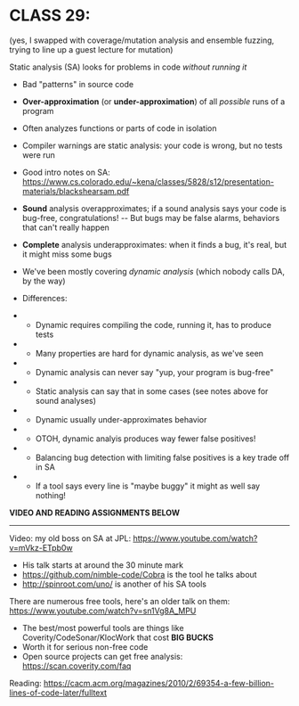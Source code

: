# CLASS 29:

(yes, I swapped with coverage/mutation analysis and ensemble fuzzing,
trying to line up a guest lecture for mutation)

Static analysis (SA) looks for problems in code _without running it_

* Bad "patterns" in source code
* **Over-approximation** (or **under-approximation**) of all _possible_ runs of a program
* Often analyzes functions or parts of code in isolation

* Compiler warnings are static analysis: your code is wrong, but no
tests were run

* Good intro notes on SA:
https://www.cs.colorado.edu/~kena/classes/5828/s12/presentation-materials/blackshearsam.pdf
* **Sound** analysis overapproximates; if a sound analysis says your
code is bug-free, congratulations! -- But bugs may be false alarms,
behaviors that can't really happen
* **Complete** analysis underapproximates: when it finds a bug, it's
  real, but it might miss some bugs

* We've been mostly covering _dynamic analysis_ (which nobody calls
DA, by the way)

* Differences:

* * Dynamic requires compiling the code, running it, has to produce
tests
* * Many properties are hard for dynamic analysis, as we've seen
* * Dynamic analysis can never say "yup, your program is bug-free"
* * Static analysis can say that in some cases (see notes above for
sound analyses)
* * Dynamic usually under-approximates behavior

* * OTOH, dynamic analyis produces way fewer false positives!
* * Balancing bug detection with limiting false positives is a key trade
off in SA
* * If a tool says every line is "maybe buggy" it might as well say nothing!

**VIDEO AND READING ASSIGNMENTS BELOW**

-----------------------------------------------------

Video:  my old boss on SA at JPL:
https://www.youtube.com/watch?v=mVkz-ETpb0w
* His talk starts at around the 30 minute mark
* https://github.com/nimble-code/Cobra is the tool he talks about
* http://spinroot.com/uno/ is another of his SA tools

There are numerous free tools, here's an older talk on them:
https://www.youtube.com/watch?v=sn1Vg8A_MPU
* The best/most powerful tools are things like
Coverity/CodeSonar/KlocWork that cost **BIG BUCKS**
* Worth it for serious non-free code
* Open source projects can get free analysis:  https://scan.coverity.com/faq

Reading:  https://cacm.acm.org/magazines/2010/2/69354-a-few-billion-lines-of-code-later/fulltext

